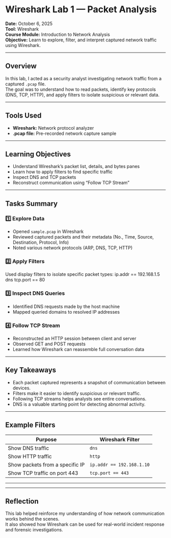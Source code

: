 #  Wireshark Lab 1 — Packet Analysis

**Date:** October 6, 2025  
**Tool:** Wireshark  
**Course Module:** Introduction to Network Analysis  
**Objective:** Learn to explore, filter, and interpret captured network traffic using Wireshark.

---

##  Overview
In this lab, I acted as a security analyst investigating network traffic from a captured `.pcap` file.  
The goal was to understand how to read packets, identify key protocols (DNS, TCP, HTTP), and apply filters to isolate suspicious or relevant data.

---

##  Tools Used
- **Wireshark:** Network protocol analyzer  
- **.pcap file:** Pre-recorded network capture sample  

---

##  Learning Objectives
- Understand Wireshark’s packet list, details, and bytes panes  
- Learn how to apply filters to find specific traffic  
- Inspect DNS and TCP packets  
- Reconstruct communication using “Follow TCP Stream”  

---

##  Tasks Summary

### 1️⃣ Explore Data
- Opened `sample.pcap` in Wireshark  
- Reviewed captured packets and their metadata (No., Time, Source, Destination, Protocol, Info)  
- Noted various network protocols (ARP, DNS, TCP, HTTP)

### 2️⃣ Apply Filters
Used display filters to isolate specific packet types:
ip.addr == 192.168.1.5
dns
tcp.port == 80


### 3️⃣ Inspect DNS Queries
- Identified DNS requests made by the host machine  
- Mapped queried domains to resolved IP addresses  

### 4️⃣ Follow TCP Stream
- Reconstructed an HTTP session between client and server  
- Observed GET and POST requests  
- Learned how Wireshark can reassemble full conversation data  

---

##  Key Takeaways
- Each packet captured represents a snapshot of communication between devices.  
- Filters make it easier to identify suspicious or relevant traffic.  
- Following TCP streams helps analysts see entire conversations.  
- DNS is a valuable starting point for detecting abnormal activity.

---

##  Example Filters
| Purpose | Wireshark Filter |
|----------|------------------|
| Show DNS traffic | `dns` |
| Show HTTP traffic | `http` |
| Show packets from a specific IP | `ip.addr == 192.168.1.10` |
| Show TCP traffic on port 443 | `tcp.port == 443` |

---


---

##  Reflection
This lab helped reinforce my understanding of how network communication works behind the scenes.  
It also showed how Wireshark can be used for real-world incident response and forensic investigations.



